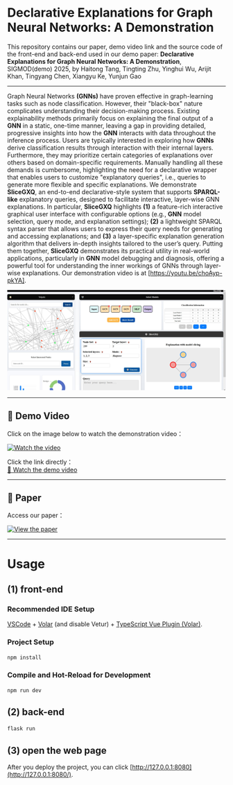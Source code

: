 # Declarative Explanations for Graph Neural Networks: A Demonstration

This repository contains our paper, demo video link and the source code of the front-end and back-end used in our demo paper: 
**Declarative Explanations for Graph Neural Networks: A Demonstration**, SIGMOD(demo) 2025, by Haitong Tang, Tingting Zhu, Yinghui Wu, Arijit Khan, Tingyang Chen, Xiangyu Ke, Yunjun Gao

---

Graph Neural Networks **(GNNs)** have proven effective in graph-learning tasks such as node classification. However, their "black-box" nature complicates understanding their decision-making process. Existing explainability methods primarily focus on explaining the final output of a **GNN** in a static, one-time manner, leaving a gap in providing detailed, progressive insights into how the **GNN** interacts with data throughout the inference process. Users are typically interested in exploring how **GNNs** derive classification results through interaction with their internal layers. Furthermore, they may prioritize certain categories of explanations over others based on domain-specific requirements. Manually handling all these demands is cumbersome, highlighting the need for a declarative wrapper that enables users to customize "explanatory queries", i.e., queries to generate more flexible and specific explanations.
We demonstrate **SliceGXQ**, an end-to-end declarative-style system that supports **SPARQL-like** explanatory queries, designed to facilitate interactive, layer-wise GNN explanations. In particular, **SliceGXQ** highlights **(1)** a feature-rich interactive graphical user interface with configurable options (e.g., **GNN** model selection, query mode, and explanation settings); **(2)** a lightweight SPARQL syntax parser that allows users to express their query needs for generating and accessing explanations; and **(3)** a layer-specific explanation generation algorithm that delivers in-depth insights tailored to the user’s query. Putting them together, **SliceGXQ** demonstrates its practical utility in real-world applications, particularly in **GNN** model debugging and diagnosis, offering a powerful tool for understanding the inner workings of GNNs through layer-wise explanations. Our demonstration video is at [https://youtu.be/choAyp-pkYA].

![screenshot](screenshot.png)


---

## 🎥 **Demo Video**

Click on the image below to watch the demonstration video：

[![Watch the video](https://img.youtube.com/vi/gJA2nb_ue6A/0.jpg)](https://youtu.be/choAyp-pkYA)

Click the link directly：  
[🔗 Watch the demo video ](https://youtu.be/choAyp-pkYA)

---

## 📄 **Paper**

Access our paper：

[![View the paper](https://img.shields.io/badge/-View%20Paper-blue?style=for-the-badge)](https://github.com/Hai0709/SliceGXQ/raw/main/SliceGXQ.pdf)

---



# Usage

## (1)  front-end

### Recommended IDE Setup

[VSCode](https://code.visualstudio.com/) + [Volar](https://marketplace.visualstudio.com/items?itemName=Vue.volar) (and disable Vetur) + [TypeScript Vue Plugin (Volar)](https://marketplace.visualstudio.com/items?itemName=Vue.vscode-typescript-vue-plugin).

### Project Setup

```sh
npm install
```

### Compile and Hot-Reload for Development

```sh
npm run dev
```

## (2) back-end

```sh
flask run
```

## (3) open the web page

After you deploy the project, you can click [http://127.0.0.1:8080](http://127.0.0.1:8080/).
